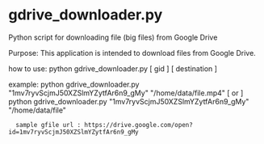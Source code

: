 # gdrive_downloader.py
Python script for downloading file (big files) from Google Drive

Purpose:
This application is intended to download files from Google Drive.

how to use:
python gdrive_downloader.py [ gid ] [ destination ]
    
example:
      python gdrive_downloader.py "1mv7ryvScjmJ50XZSlmYZytfAr6n9_gMy" "/home/data/file.mp4"
      [ or ]
      python gdrive_downloader.py "1mv7ryvScjmJ50XZSlmYZytfAr6n9_gMy" "/home/data/file"

      sample gfile url : https://drive.google.com/open?id=1mv7ryvScjmJ50XZSlmYZytfAr6n9_gMy
